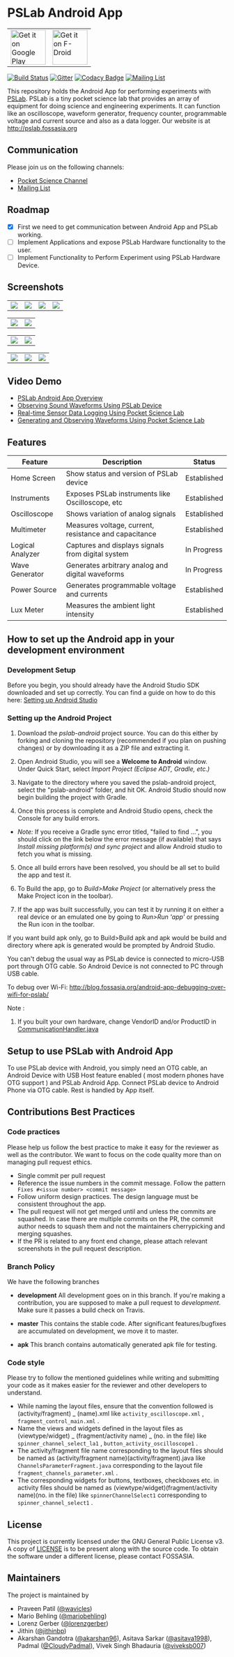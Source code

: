 # PSLab Android App

<table>
    <tr>
        <td><a href="https://play.google.com/store/apps/details?id=org.fossasia.pslab">
                <img alt="Get it on Google Play" height="80"
                src="https://play.google.com/intl/en_us/badges/images/generic/en_badge_web_generic.png" /></a>
        </td>
        <td><a href="https://f-droid.org/app/org.fossasia.pslab">
                <img alt="Get it on F-Droid" height="80"
                src="https://f-droid.org/badge/get-it-on.png" /></a>
        </td>
    </tr>
</table>

[![Build Status](https://travis-ci.org/fossasia/pslab-android.svg?branch=development)](https://travis-ci.org/fossasia/pslab-android)
[![Gitter](https://badges.gitter.im/fossasia/pslab.svg)](https://gitter.im/fossasia/pslab?utm_source=badge&utm_medium=badge&utm_campaign=pr-badge)
[![Codacy Badge](https://api.codacy.com/project/badge/Grade/dd728d91bb5743ff916c16c1251f8dd5)](https://www.codacy.com/app/praveenkumar103/pslab-android?utm_source=github.com&amp;utm_medium=referral&amp;utm_content=fossasia/pslab-android&amp;utm_campaign=Badge_Grade)
[![Mailing List](https://img.shields.io/badge/Mailing%20List-FOSSASIA-blue.svg)](mailto:pslab-fossasia@googlegroups.com)

This repository holds the Android App for performing experiments with [PSLab](http://pslab.fossasia.org/). PSLab is a tiny pocket science lab that provides an array of equipment for doing science and engineering experiments. It can function like an oscilloscope, waveform generator, frequency counter, programmable voltage and current source and also as a data logger. Our website is at http://pslab.fossasia.org

## Communication

Please join us on the following channels:
* [Pocket Science Channel](https://gitter.im/fossasia/pslab)
* [Mailing List](https://groups.google.com/forum/#!forum/pslab-fossasia)

## Roadmap
 - [x] First we need to get communication between Android App and PSLab working.
 - [ ] Implement Applications and expose PSLab Hardware functionality to the user.
 - [ ] Implement Functionality to Perform Experiment using PSLab Hardware Device.

## Screenshots

  <table>
    <tr>
     <td><img src="/docs/images/view_home_screen.png"></td>
     <td><img src="/docs/images/view_navigation_drawer.png"></td>
     <td><img src="/docs/images/view_instruement_panel.png"></td>
     <td><img src="/docs/images/view_pin_layout.png"></td>
    </tr>
  </table>
  <table>
    <tr>
     <td><img src="/docs/images/screenshot_3.png"></td>
     <td><img src="/docs/images/screenshot_audio_jack.png"></td>
    </tr>
  </table>
  <table>
    <tr>
     <td><img src="/docs/images/wave_generator_view.png"></td>
     <td><img src="/docs/images/view_logic_analyzer.png"></td>
    </tr>
  </table>
  <table>
    <tr>
     <td><img src="/docs/images/view_power_source.png"></td>
     <td><img src="/docs/images/view_guide_box.png"></td>
     <td><img src="/docs/images/view_lux_meter.png"></td>
    </tr>
  </table>

## Video Demo
- [PSLab Android App Overview](https://www.youtube.com/watch?v=JJfsF0b8M8k)
- [Observing Sound Waveforms Using PSLab Device](https://www.youtube.com/watch?v=5bxDd1PiOMQ)
- [Real-time Sensor Data Logging Using Pocket Science Lab](https://www.youtube.com/watch?v=_A8h6o-UcNo)
- [Generating and Observing Waveforms Using Pocket Science Lab](https://www.youtube.com/watch?v=Ua9_OCR4p8Y) 

## Features
|   **Feature**    |                    **Description**                    |   **Status**    |
|------------------|-------------------------------------------------------|-----------------|
|   Home Screen    | Show status and version of PSLab device               |   Established   |
|   Instruments    | Exposes PSLab instruments like Oscilloscope, etc      |   Established   |
|  Oscilloscope    | Shows variation of analog signals                     |   Established   |
|   Multimeter     | Measures voltage, current, resistance and capacitance |   Established   |
| Logical Analyzer | Captures and displays signals from digital system     |   In Progress   |
|  Wave Generator  | Generates arbitrary analog and digital waveforms      |   In Progress   |
|   Power Source   | Generates programmable voltage and currents	   |   Established   |
|    Lux Meter     | Measures the ambient light intensity                  |   Established   |


## How to set up the Android app in your development environment

### Development Setup

Before you begin, you should already have the Android Studio SDK downloaded and set up correctly. You can find a guide on how to do this here: [Setting up Android Studio](http://developer.android.com/sdk/installing/index.html?pkg=studio)

### Setting up the Android Project

1. Download the _pslab-android_ project source. You can do this either by forking and cloning the repository (recommended if you plan on pushing changes) or by downloading it as a ZIP file and extracting it.

2. Open Android Studio, you will see a **Welcome to Android** window. Under Quick Start, select _Import Project (Eclipse ADT, Gradle, etc.)_

3. Navigate to the directory where you saved the pslab-android project, select the "pslab-android" folder, and hit OK. Android Studio should now begin building the project with Gradle.

4. Once this process is complete and Android Studio opens, check the Console for any build errors.

  - _Note:_ If you receive a Gradle sync error titled, "failed to find ...", you should click on the link below the error message (if available) that says _Install missing platform(s) and sync project_ and allow Android studio to fetch you what is missing.

5. Once all build errors have been resolved, you should be all set to build the app and test it.

6. To Build the app, go to _Build>Make Project_ (or alternatively press the Make Project icon in the toolbar).

7. If the app was built successfully, you can test it by running it on either a real device or an emulated one by going to _Run>Run 'app'_ or pressing the Run icon in the toolbar.
 
If you want build apk only, go to Build>Build apk and apk would be build and directory where apk is generated would be prompted by Android Studio.

You can't debug the usual way as PSLab device is connected to micro-USB port through OTG cable. So Android Device is not connected to PC through USB cable. 

To debug over Wi-Fi: http://blog.fossasia.org/android-app-debugging-over-wifi-for-pslab/
 
Note : 
1. If you built your own hardware, change VendorID and/or ProductID in [CommunicationHandler.java](https://github.com/fossasia/pslab-android/blob/master/app/src/main/java/org/fossasia/pslab/communication/CommunicationHandler.java) 
 
## Setup to use PSLab with Android App
To use PSLab device with Android, you simply need an OTG cable, an Android Device with USB Host feature enabled ( most modern phones have OTG support ) and PSLab Android App. Connect PSLab device to Android Phone via OTG cable. Rest is handled by App itself.

## Contributions Best Practices

### Code practices

Please help us follow the best practice to make it easy for the reviewer as well as the contributor. We want to focus on the code quality more than on managing pull request ethics. 

 * Single commit per pull request
 * Reference the issue numbers in the commit message. Follow the pattern ``` Fixes #<issue number> <commit message>```
 * Follow uniform design practices. The design language must be consistent throughout the app.
 * The pull request will not get merged until and unless the commits are squashed. In case there are multiple commits on the PR, the commit author needs to squash them and not the maintainers cherrypicking and merging squashes.
 * If the PR is related to any front end change, please attach relevant screenshots in the pull request description.

### Branch Policy

We have the following branches
 * **development**
	 All development goes on in this branch. If you're making a contribution,
	 you are supposed to make a pull request to _development_.
	 Make sure it passes a build check on Travis.

 * **master**
   This contains the stable code. After significant features/bugfixes are accumulated on development, we move it to master.

 * **apk**
   This branch contains automatically generated apk file for testing.


### Code style

Please try to follow the mentioned guidelines while writing and submitting your code as it makes easier for the reviewer and other developers to understand.

 * While naming the layout files, ensure that the convention followed is (activity/fragment) _ (name).xml like ```activity_oscilloscope.xml``` , ```fragment_control_main.xml``` .
 * Name the views and widgets defined in the layout files as (viewtype/widget) _ (fragment/activity name) _ (no. in the file) like ```spinner_channel_select_la1``` , ```button_activity_oscilloscope1``` .
 * The activity/fragment file name corresponding to the layout files should be named as                       (activity/fragment name)(activity/fragment).java like ```ChannelsParameterFragment.java``` corresponding to the layout file ```fragment_channels_parameter.xml``` .
 * The corresponding widgets for buttons, textboxes, checkboxes etc. in activity files should be named as (viewtype/widget)(fragment/activity name)(no. in the file) like ```spinnerChannelSelect1``` corresponding to ```spinner_channel_select1``` .

## License

This project is currently licensed under the GNU General Public License v3. A copy of [LICENSE](LICENSE.md) is to be present along with the source code. To obtain the software under a different license, please contact FOSSASIA.

## Maintainers
The project is maintained by
- Praveen Patil ([@wavicles](https://github.com/wavicles))
- Mario Behling ([@mariobehling](http://github.com/mariobehling))
- Lorenz Gerber ([@lorenzgerber](https://github.com/lorenzgerber))
- Jithin ([@jithinbp](https://github.com/jithinbp))
- Akarshan Gandotra ([@akarshan96](https://github.com/akarshan96)), Asitava Sarkar ([@asitava1998](https://github.com/asitava1998)), Padmal ([@CloudyPadmal](https://github.com/CloudyPadmal)), Vivek Singh Bhadauria ([@viveksb007](https://github.com/viveksb007))
